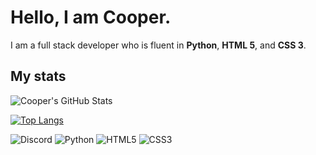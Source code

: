 # Hello, I am Cooper.

I am a full stack developer who is fluent in **Python**, **HTML 5**, and **CSS 3**.

## My stats

![Cooper's GitHub Stats](https://github-readme-stats.vercel.app/api?username=typicalcooper&show_icons=true&theme=transparent)

[![Top Langs](https://github-readme-stats.vercel.app/api/top-langs/?username=typicalcooper&layout=compact&theme=transparent)](https://github.com/anuraghazra/github-readme-stats)

![Discord](https://img.shields.io/badge/%3Cdumbdanny%3E-%237289DA.svg?style=for-the-badge&logo=discord&logoColor=white)
![Python](https://img.shields.io/badge/python-3670A0?style=for-the-badge&logo=python&logoColor=ffdd54)
![HTML5](https://img.shields.io/badge/html5-%23E34F26.svg?style=for-the-badge&logo=html5&logoColor=white)
![CSS3](https://img.shields.io/badge/css3-%231572B6.svg?style=for-the-badge&logo=css3&logoColor=white)
